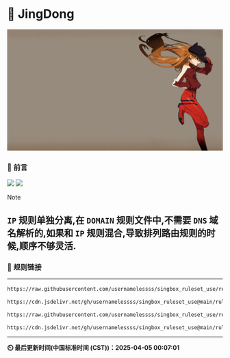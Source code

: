 
# 🧸 JingDong
![](https://raw.githubusercontent.com/usernamelessss/picture-bed/main/images/202504042256831.jpg)
### 📣 前言
![](https://shields.io/badge/-移除重复规则-ff69b4) ![](https://shields.io/badge/-IP&nbsp;规则单独存放不与&nbsp;DOMAIN&nbsp;等混合-green)
> [!NOTE]
**`IP` 规则单独分离,在 `DOMAIN` 规则文件中,不需要 `DNS` 域名解析的,如果和 `IP` 规则混合,导致排列路由规则的时候,顺序不够灵活.**
---

###  🔗 规则链接
---

```url
https://raw.githubusercontent.com/usernamelessss/singbox_ruleset_use/refs/heads/main/rule/JingDong/JingDong_No_IP.json
```

```url
https://cdn.jsdelivr.net/gh/usernamelessss/singbox_ruleset_use@main/rule/JingDong/JingDong_No_IP.json
```

```url
https://raw.githubusercontent.com/usernamelessss/singbox_ruleset_use/refs/heads/main/rule/JingDong/JingDong_No_IP.srs
```

```url
https://cdn.jsdelivr.net/gh/usernamelessss/singbox_ruleset_use@main/rule/JingDong/JingDong_No_IP.srs
```

---
**⏲️ 最后更新时间(中国标准时间 (CST))：2025-04-05 00:07:01**